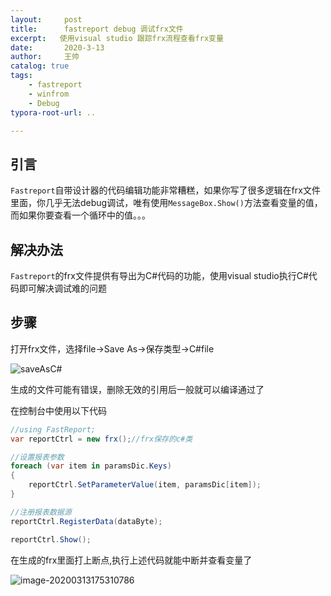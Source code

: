 ```yaml
---
layout:     post
title:      fastreport debug 调试frx文件
excerpt:   使用visual studio 跟踪frx流程查看frx变量
date:       2020-3-13
author:     王帅
catalog: true
tags:
    - fastreport
    - winfrom
    - Debug
typora-root-url: ..

---
```


## 引言

`Fastreport`自带设计器的代码编辑功能非常糟糕，如果你写了很多逻辑在frx文件里面，你几乎无法debug调试，唯有使用`MessageBox.Show()`方法查看变量的值，而如果你要查看一个循环中的值。。。

## 解决办法

`Fastreport`的frx文件提供有导出为C#代码的功能，使用visual studio执行C#代码即可解决调试难的问题

## 步骤

打开frx文件，选择file→Save As→保存类型→C#file

![saveAsC#](/img/fastreport_saveAsCSharpfile.png)

生成的文件可能有错误，删除无效的引用后一般就可以编译通过了

在控制台中使用以下代码

```c#
//using FastReport;
var reportCtrl = new frx();//frx保存的c#类

//设置报表参数
foreach (var item in paramsDic.Keys)
{
    reportCtrl.SetParameterValue(item, paramsDic[item]);
}

//注册报表数据源
reportCtrl.RegisterData(dataByte);

reportCtrl.Show();

```

在生成的frx里面打上断点,执行上述代码就能中断并查看变量了

![image-20200313175310786](/img/fastreport_debug.png)